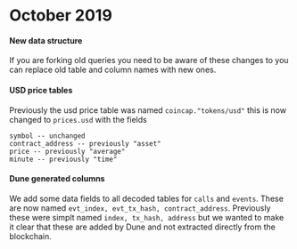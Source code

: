 # October 2019

#### New data structure <a id="New-data-structure"></a>

If you are forking old queries you need to be aware of these changes to you can replace old table and column names with new ones.

#### USD price tables <a id="USD-price-tables"></a>

Previously the usd price table was named `coincap."tokens/usd"` this is now changed to `prices.usd` with the fields

```text
symbol -- unchanged
contract_address -- previously "asset"
price -- previously "average"
minute -- previously "time"
```

#### Dune generated columns <a id="Dune-generated-columns"></a>

We add some data fields to all decoded tables for `calls` and `events`. These are now named `evt_index, evt_tx_hash, contract_address`. Previously these were simplt named `index, tx_hash, address` but we wanted to make it clear that these are added by Dune and not extracted directly from the blockchain.

